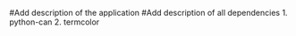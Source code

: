 #Add description of the application
#Add description of all dependencies
	1. python-can
   2. termcolor


